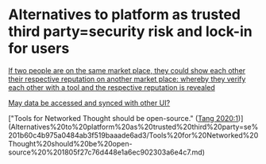 # Alternatives to platform as trusted third party=security risk and lock-in for users

[If two people are on the same market place, they could show each other their respective reputation on another market place: whereby they verify each other with a tool and the respective reputation is revealed](Alternatives%20to%20platform%20as%20trusted%20third%20party=se%201b60c4b975a0484ab3f519baaade6ad3/If%20two%20people%20are%20on%20the%20same%20market%20place,%20they%20c%20b9d88c96f034426fa0ac15f7cb772148.md)

[May data be accessed and synced with other UI?](Alternatives%20to%20platform%20as%20trusted%20third%20party=se%201b60c4b975a0484ab3f519baaade6ad3/May%20data%20be%20accessed%20and%20synced%20with%20other%20UI%20293f5f88ec7845d88e6aaea8565e4910.md)

["Tools for Networked Thought should be open-source." ([Tang 2020:1](zotero://open-pdf/library/items/KTGD8N25?page=1))](Alternatives%20to%20platform%20as%20trusted%20third%20party=se%201b60c4b975a0484ab3f519baaade6ad3/Tools%20for%20Networked%20Thought%20should%20be%20open-source%20%201805f27c76d448e1a6ec902303a6e4c7.md)